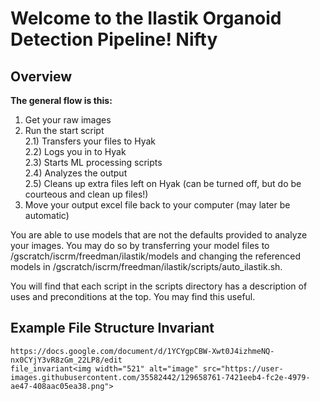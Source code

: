 # Welcome to the Ilastik Organoid Detection Pipeline! Nifty

## Overview
**The general flow is this:**
1) Get your raw images  
2) Run the start script  
	2.1) Transfers your files to Hyak  
	2.2) Logs you in to Hyak  
	2.3) Starts ML processing scripts  
	2.4) Analyzes the output  
	2.5) Cleans up extra files left on Hyak (can be turned off, but do be courteous and clean up files!)  
3) Move your output excel file back to your computer (may later be automatic)  

You are able to use models that are not the defaults provided to analyze your images.
You may do so by transferring your model files to /gscratch/iscrm/freedman/ilastik/models
and changing the referenced models in /gscratch/iscrm/freedman/ilastik/scripts/auto\_ilastik.sh.  

You will find that each script in the scripts directory has a description of uses and 
preconditions at the top. You may find this useful.

## Example File Structure Invariant
	https://docs.google.com/document/d/1YCYgpCBW-Xwt0J4izhmeNQ-nx0CYjY3vR8zGm_22LP8/edit
	file_invariant<img width="521" alt="image" src="https://user-images.githubusercontent.com/35582442/129658761-7421eeb4-fc2e-4979-ae47-408aac05ea38.png">


